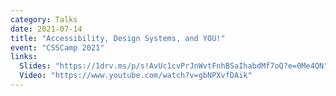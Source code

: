 ```yaml
---
category: Talks
date: 2021-07-14
title: "Accessibility, Design Systems, and YOU!"
event: "CSSCamp 2021"
links:
  Slides: "https://1drv.ms/p/s!AvUc1cvPrJnWvtFnhBSaIhabdMf7oQ?e=0Me4QN"
  Video: "https://www.youtube.com/watch?v=gbNPXvfDAik"
---
```

